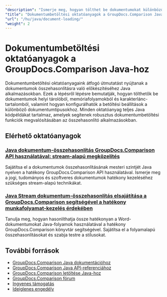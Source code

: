 ```yaml
---
"description": "Ismerje meg, hogyan tölthet be dokumentumokat különböző forrásokból, például fájlelérési utakon, adatfolyamokban és karakterláncokban a GroupDocs.Comparison for Java használatával."
"title": "Dokumentumbetöltési oktatóanyagok a GroupDocs.Comparison Java-hoz"
"url": "/hu/java/document-loading/"
"weight": 2
---
```


# Dokumentumbetöltési oktatóanyagok a GroupDocs.Comparison Java-hoz

Dokumentumbetöltési oktatóanyagaink átfogó útmutatást nyújtanak a dokumentumok összehasonlításra való előkészítéséhez Java alkalmazásokban. Ezek a lépésről lépésre bemutatják, hogyan tölthetők be dokumentumok helyi tárolóból, memóriafolyamokból és karakterlánc-tartalomból, valamint hogyan konfigurálhatók a betöltési beállítások a különböző dokumentumtípusokhoz. Minden oktatóanyag teljes Java kódpéldákat tartalmaz, amelyek segítenek robusztus dokumentumbetöltési funkciók megvalósításában az összehasonlító alkalmazásokban.

## Elérhető oktatóanyagok

### [Java dokumentum-összehasonlítás GroupDocs.Comparison API használatával: stream-alapú megközelítés](./java-groupdocs-comparison-api-stream-document-compare/)
Sajátítsa el a dokumentumok összehasonlításának mesteri szintjét Java nyelven a hatékony GroupDocs.Comparison API használatával. Ismerje meg a jogi, tudományos és szoftveres dokumentumok hatékony kezeléséhez szükséges stream-alapú technikákat.

### [Java Stream dokumentum-összehasonlítás elsajátítása a GroupDocs.Comparison segítségével a hatékony munkafolyamat-kezelés érdekében](./java-stream-comparison-groupdocs-comparison/)
Tanulja meg, hogyan hasonlíthatja össze hatékonyan a Word-dokumentumokat Java-folyamok használatával a hatékony GroupDocs.Comparison könyvtár segítségével. Sajátítsa el a folyamalapú összehasonlításokat és szabja testre a stílusokat.

## További források

- [GroupDocs.Comparison Java dokumentációhoz](https://docs.groupdocs.com/comparison/java/)
- [GroupDocs.Comparison Java API-referenciához](https://reference.groupdocs.com/comparison/java/)
- [GroupDocs.Comparison letöltése Java-hoz](https://releases.groupdocs.com/comparison/java/)
- [GroupDocs.Comparison fórum](https://forum.groupdocs.com/c/comparison)
- [Ingyenes támogatás](https://forum.groupdocs.com/)
- [Ideiglenes engedély](https://purchase.groupdocs.com/temporary-license/)